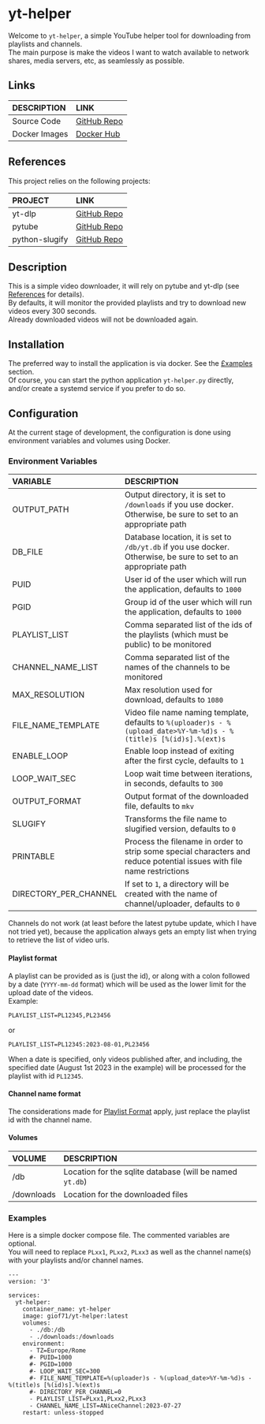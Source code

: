 # yt-helper

Welcome to `yt-helper`, a simple YouTube helper tool for downloading from playlists and channels.  
The main purpose is make the videos I want to watch available to network shares, media servers, etc, as seamlessly as possible.  

## Links

DESCRIPTION|LINK
:---|:---
Source Code|[GitHub Repo](https://github.com/GioF71/yt-helper)
Docker Images|[Docker Hub](https://hub.docker.com/repository/docker/giof71/yt-helper)

## References

This project relies on the following projects:

PROJECT|LINK
:---|:---
yt-dlp|[GitHub Repo](https://github.com/yt-dlp/yt-dlp)
pytube|[GitHub Repo](https://github.com/pytube/pytube)
python-slugify|[GitHub Repo](https://github.com/un33k/python-slugify)

## Description

This is a simple video downloader, it will rely on pytube and yt-dlp (see [References](#references) for details).  
By defaults, it will monitor the provided playlists and try to download new videos every 300 seconds.  
Already downloaded videos will not be downloaded again.  

## Installation

The preferred way to install the application is via docker. See the [£xamples](#examples) section.  
Of course, you can start the python application `yt-helper.py` directly, and/or create a systemd service if you prefer to do so.

## Configuration

At the current stage of development, the configuration is done using environment variables and volumes using Docker.  

### Environment Variables

VARIABLE|DESCRIPTION
:---|:---
OUTPUT_PATH|Output directory, it is set to `/downloads` if you use docker. Otherwise, be sure to set to an appropriate path
DB_FILE|Database location, it is set to `/db/yt.db` if you use docker. Otherwise, be sure to set to an appropriate path
PUID|User id of the user which will run the application, defaults to `1000`
PGID|Group id of the user which will run the application, defaults to `1000`
PLAYLIST_LIST|Comma separated list of the ids of the playlists (which must be public) to be monitored
CHANNEL_NAME_LIST|Comma separated list of the names of the channels to be monitored
MAX_RESOLUTION|Max resolution used for download, defaults to `1080`
FILE_NAME_TEMPLATE|Video file name naming template, defaults to `%(uploader)s - %(upload_date>%Y-%m-%d)s - %(title)s [%(id)s].%(ext)s`
ENABLE_LOOP|Enable loop instead of exiting after the first cycle, defaults to `1`
LOOP_WAIT_SEC|Loop wait time between iterations, in seconds, defaults to `300`
OUTPUT_FORMAT|Output format of the downloaded file, defaults to `mkv`
SLUGIFY|Transforms the file name to slugified version, defaults to `0`
PRINTABLE|Process the filename in order to strip some special characters and reduce potential issues with file name restrictions
DIRECTORY_PER_CHANNEL|If set to `1`, a directory will be created with the name of channel/uploader, defaults to `0`

Channels do not work (at least before the latest pytube update, which I have not tried yet), because the application always gets an empty list when trying to retrieve the list of video urls.

#### Playlist format

A playlist can be provided as is (just the id), or along with a colon followed by a date (`YYYY-mm-dd` format) which will be used as the lower limit for the upload date of the videos.  
Example:  

`PLAYLIST_LIST=PL12345,PL23456`

or  

`PLAYLIST_LIST=PL12345:2023-08-01,PL23456`

When a date is specified, only videos published after, and including, the specified date (August 1st 2023 in the example) will be processed for the playlist with id `PL12345`.

#### Channel name format

The considerations made for [Playlist Format](#playlist-format) apply, just replace the playlist id with the channel name.

#### Volumes

VOLUME|DESCRIPTION
:---|:--
/db|Location for the sqlite database (will be named `yt.db`)
/downloads|Location for the downloaded files

### Examples

Here is a simple docker compose file. The commented variables are optional.  
You will need to replace `PLxx1`, `PLxx2`, `PLxx3` as well as the channel name(s) with your playlists and/or channel names.  

```text
---
version: '3'

services:
  yt-helper:
    container_name: yt-helper
    image: giof71/yt-helper:latest
    volumes:
      - ./db:/db
      - ./downloads:/downloads
    environment:
      - TZ=Europe/Rome
      #- PUID=1000
      #- PGID=1000
      #- LOOP_WAIT_SEC=300
      #- FILE_NAME_TEMPLATE=%(uploader)s - %(upload_date>%Y-%m-%d)s - %(title)s [%(id)s].%(ext)s
      #- DIRECTORY_PER_CHANNEL=0
      - PLAYLIST_LIST=PLxx1,PLxx2,PLxx3
      - CHANNEL_NAME_LIST=ANiceChannel:2023-07-27
    restart: unless-stopped
```

